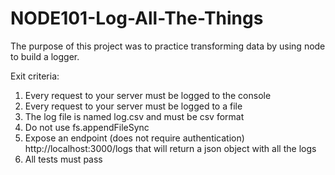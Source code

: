# NODE101-Log-All-The-Things

The purpose of this project was to practice transforming data by using node to build a logger.

Exit criteria:
1. Every request to your server must be logged to the console
2. Every request to your server must be logged to a file
3. The log file is named log.csv and must be csv format
4. Do not use fs.appendFileSync
5. Expose an endpoint (does not require authentication) http://localhost:3000/logs that will return a json object with all the logs
6. All tests must pass
